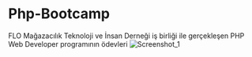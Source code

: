 # Php-Bootcamp
FLO Mağazacılık Teknoloji ve İnsan Derneği iş birliği ile gerçekleşen PHP Web Developer programının ödevleri
![Screenshot_1](https://user-images.githubusercontent.com/84849029/204112052-2098f374-8c20-45d5-95e9-44ef7684cf9d.png)
